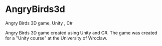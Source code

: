 # AngryBirds3d


Angry Birds 3D game, Unity , C#

Angry Birds 3D game created using Unity and C#. The game was created for a "Unity course" at the University of Wroclaw.

